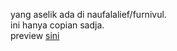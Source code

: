 yang aselik ada di naufalalief/furnivul. <br/>
ini hanya copian sadja. <br/>
preview <a href="naufalalief.github.io/landing-page-skillpathEd" target="_blank"> sini </a> 
